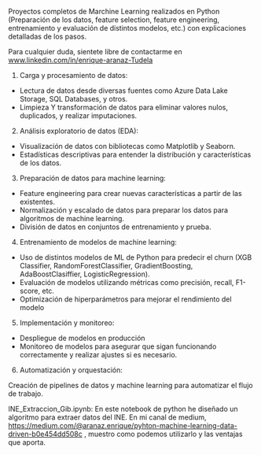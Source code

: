 Proyectos completos de Marchine Learning realizados en Python (Preparación de los datos, feature selection, feature engineering, entrenamiento y evaluación de distintos modelos, etc.)  con explicaciones detalladas de los pasos. 

Para cualquier duda, sientete libre de contactarme en www.linkedin.com/in/enrique-aranaz-Tudela

1) Carga y procesamiento de datos:

  - Lectura de datos desde diversas fuentes como Azure Data Lake Storage, SQL Databases, y otros.
  - Limpieza Y transformación de datos para eliminar valores nulos, duplicados, y realizar imputaciones.

2) Análisis exploratorio de datos (EDA):

  - Visualización de datos con bibliotecas como Matplotlib y Seaborn.
  - Estadísticas descriptivas para entender la distribución y características de los datos.
    
3) Preparación de datos para machine learning:

  - Feature engineering para crear nuevas características a partir de las existentes.
  - Normalización y escalado de datos para preparar los datos para algoritmos de machine learning.
  - División de datos en conjuntos de entrenamiento y prueba.
    
4) Entrenamiento de modelos de machine learning:

  - Uso de distintos modelos de ML de Python para predecir el churn (XGB Classifier, RandomForestClassifier, GradientBoosting, AdaBoostClasiffier, LogisticRegression).
  - Evaluación de modelos utilizando métricas como precisión, recall, F1-score, etc.
  - Optimización de hiperparámetros para mejorar el rendimiento del modelo
    
5) Implementación y monitoreo:

  - Despliegue de modelos en producción
  - Monitoreo de modelos para asegurar que sigan funcionando correctamente y realizar ajustes si es necesario.

6) Automatización y orquestación:

Creación de pipelines de datos y machine learning para automatizar el flujo de trabajo.

INE_Extraccion_Gib.ipynb: En este notebook de python he diseñado un algoritmo para extraer datos del INE. En mi canal de medium, https://medium.com/@aranaz.enrique/pyhton-machine-learning-data-driven-b0e454dd508c , muestro como podemos utilizarlo y las ventajas que aporta.
